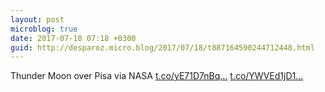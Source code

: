 ```yaml
---
layout: post
microblog: true
date: 2017-07-18 07:18 +0300
guid: http://desparoz.micro.blog/2017/07/18/t887164590244712448.html
---
```

Thunder Moon over Pisa  via NASA [t.co/yE71D7nBq...](https://t.co/yE71D7nBqx) [t.co/YWVEd1jD1...](https://t.co/YWVEd1jD1K)
